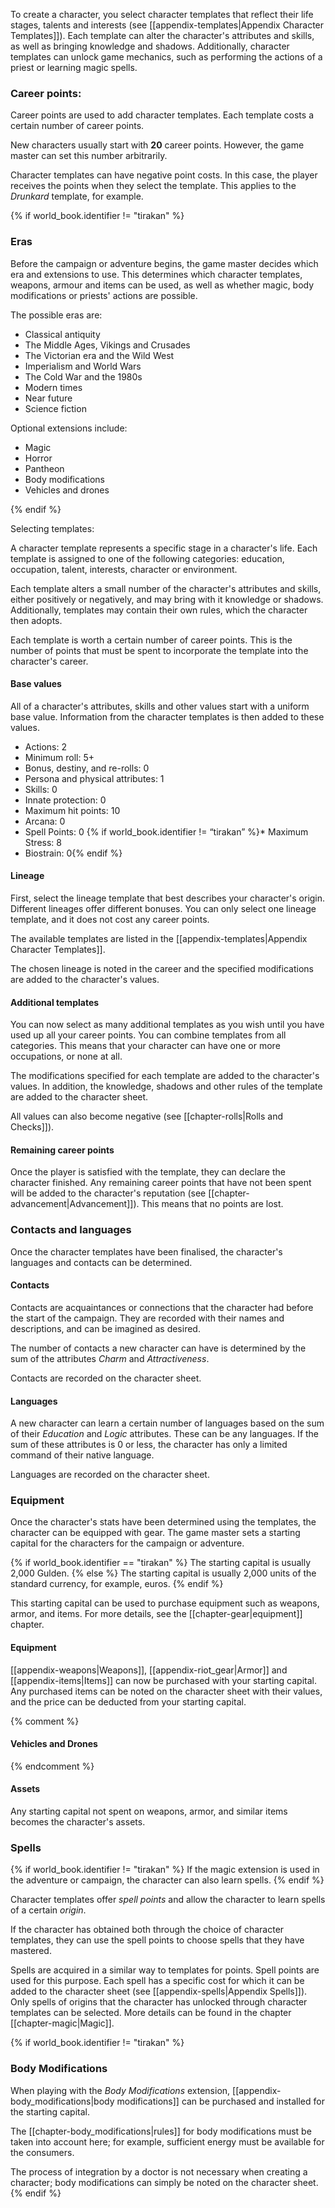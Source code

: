 To create a character, you select character templates that reflect their life stages, talents and interests (see [[appendix-templates|Appendix Character Templates]]). Each template can alter the character's attributes and skills, as well as bringing knowledge and shadows. Additionally, character templates can unlock game mechanics, such as performing the actions of a priest or learning magic spells.

### Career points:

Career points are used to add character templates. Each template costs a certain number of career points.

New characters usually start with **20** career points. However, the game master can set this number arbitrarily.

Character templates can have negative point costs. In this case, the player receives the points when they select the template. This applies to the *Drunkard* template, for example.

{% if world_book.identifier != "tirakan" %}
### Eras

Before the campaign or adventure begins, the game master decides which era and extensions to use. This determines which character templates, weapons, armour and items can be used, as well as whether magic, body modifications or priests' actions are possible.

The possible eras are:

* Classical antiquity
* The Middle Ages, Vikings and Crusades
* The Victorian era and the Wild West
* Imperialism and World Wars
* The Cold War and the 1980s
* Modern times
* Near future
* Science fiction

Optional extensions include:

* Magic
* Horror
* Pantheon
* Body modifications
* Vehicles and drones

{% endif %}

Selecting templates:

A character template represents a specific stage in a character's life. Each template is assigned to one of the following categories: education, occupation, talent, interests, character or environment.

Each template alters a small number of the character's attributes and skills, either positively or negatively, and may bring with it knowledge or shadows. Additionally, templates may contain their own rules, which the character then adopts.

Each template is worth a certain number of career points. This is the number of points that must be spent to incorporate the template into the character's career.

#### Base values

All of a character's attributes, skills and other values start with a uniform base value. Information from the character templates is then added to these values.

* Actions: 2
* Minimum roll: 5+
* Bonus, destiny, and re-rolls: 0
* Persona and physical attributes: 1
* Skills: 0
* Innate protection: 0
* Maximum hit points: 10
* Arcana: 0
* Spell Points: 0
{% if world_book.identifier != “tirakan” %}* Maximum Stress: 8
* Biostrain: 0{% endif %}

#### Lineage

First, select the lineage template that best describes your character's origin. Different lineages offer different bonuses. You can only select one lineage template, and it does not cost any career points.

The available templates are listed in the [[appendix-templates|Appendix Character Templates]].

The chosen lineage is noted in the career and the specified modifications are added to the character's values.

#### Additional templates

You can now select as many additional templates as you wish until you have used up all your career points. You can combine templates from all categories. This means that your character can have one or more occupations, or none at all.

The modifications specified for each template are added to the character's values. In addition, the knowledge, shadows and other rules of the template are added to the character sheet.

All values can also become negative (see [[chapter-rolls|Rolls and Checks]]).

#### Remaining career points

Once the player is satisfied with the template, they can declare the character finished. Any remaining career points that have not been spent will be added to the character's reputation (see [[chapter-advancement|Advancement]]). This means that no points are lost.

### Contacts and languages

Once the character templates have been finalised, the character's languages and contacts can be determined.

#### Contacts

Contacts are acquaintances or connections that the character had before the start of the campaign. They are recorded with their names and descriptions, and can be imagined as desired.

The number of contacts a new character can have is determined by the sum of the attributes *Charm* and *Attractiveness*.

Contacts are recorded on the character sheet.

#### Languages

A new character can learn a certain number of languages based on the sum of their *Education* and *Logic* attributes. These can be any languages. If the sum of these attributes is 0 or less, the character has only a limited command of their native language.

Languages are recorded on the character sheet.

### Equipment

Once the character's stats have been determined using the templates, the character can be equipped with gear. The game master sets a starting capital for the characters for the campaign or adventure.

{% if world_book.identifier == "tirakan" %}
The starting capital is usually 2,000 Gulden.
{% else %}
The starting capital is usually 2,000 units of the standard currency, for example, euros.
{% endif %}

This starting capital can be used to purchase equipment such as weapons, armor, and items. For more details, see the [[chapter-gear|equipment]] chapter.

#### Equipment

[[appendix-weapons|Weapons]], [[appendix-riot_gear|Armor]] and [[appendix-items|Items]] can now be purchased with your starting capital. Any purchased items can be noted on the character sheet with their values, and the price can be deducted from your starting capital.

{% comment %}
#### Vehicles and Drones
{% endcomment %}

#### Assets

Any starting capital not spent on weapons, armor, and similar items becomes the character's assets.

### Spells

{% if world_book.identifier != "tirakan" %}
If the magic extension is used in the adventure or campaign, the character can also learn spells.
{% endif %}

Character templates offer *spell points* and allow the character to learn spells of a certain *origin*.

If the character has obtained both through the choice of character templates, they can use the spell points to choose spells that they have mastered.

Spells are acquired in a similar way to templates for points. Spell points are used for this purpose. Each spell has a specific cost for which it can be added to the character sheet (see [[appendix-spells|Appendix Spells]]). Only spells of origins that the character has unlocked through character templates can be selected. More details can be found in the chapter [[chapter-magic|Magic]].

{% if world_book.identifier != "tirakan" %}
### Body Modifications

When playing with the *Body Modifications* extension, [[appendix-body_modifications|body modifications]] can be purchased and installed for the starting capital.

The [[chapter-body_modifications|rules]] for body modifications must be taken into account here; for example, sufficient energy must be available for the consumers.

The process of integration by a doctor is not necessary when creating a character; body modifications can simply be noted on the character sheet.
{% endif %}

